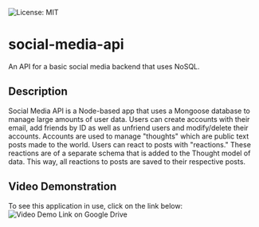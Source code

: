 ![License: MIT](https://img.shields.io/badge/License-MIT-yellow.svg)

# social-media-api
An API for a basic social media backend that uses NoSQL.

## Description
Social Media API is a Node-based app that uses a Mongoose database to manage large amounts of user data.  Users can create accounts with their email, add friends by ID as well as unfriend users and modify/delete their accounts.  Accounts are used to manage "thoughts" which are public text posts made to the world.  Users can react to posts with "reactions."  These reactions are of a separate schema that is added to the Thought model of data.  This way, all reactions to posts are saved to their respective posts.

## Video Demonstration
To see this application in use, click on the link below:
![Video Demo Link on Google Drive](https://drive.google.com/file/d/1Obp3UdoqWGoU6KEFUMStu5SQoyyG9ybr/view?usp=sharing)